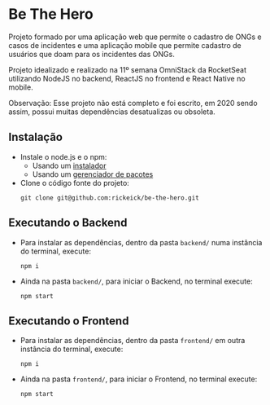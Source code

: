 # Be The Hero

Projeto formado por uma aplicação web que permite o cadastro de ONGs e casos de incidentes e uma aplicação mobile que permite cadastro de usuários que doam para os incidentes das ONGs.

Projeto idealizado e realizado na 11º semana OmniStack da RocketSeat utilizando NodeJS no backend, ReactJS no frontend e React Native no mobile.

Observação: Esse projeto não está completo e foi escrito, em 2020 sendo assim, possui muitas dependências desatualizas ou obsoleta.

## Instalação
- Instale o node.js e o npm:
    - Usando um [instalador](https://nodejs.org/en)
    - Usando um [gerenciador de pacotes](https://nodejs.org/en/download/package-manager/)
- Clone o código fonte do projeto:
    ```
    git clone git@github.com:rickeick/be-the-hero.git
    ```

## Executando o Backend
- Para instalar as dependências, dentro da pasta `backend/` numa instância do terminal, execute:
    ```
    npm i
    ```
- Ainda na pasta `backend/`, para iniciar o Backend, no terminal execute:
    ```
    npm start
    ```

## Executando o Frontend
- Para instalar as dependências, dentro da pasta `frontend/` em outra instância do terminal, execute:
    ```
    npm i
    ```
- Ainda na pasta `frontend/`, para iniciar o Frontend, no terminal execute:
    ```
    npm start
    ```

